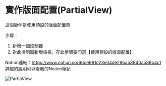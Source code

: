 # 實作版面配置(PartialView)

這個範例是使用預設的版面配置頁

步驟：
1. 新增一個控制器
2. 對此控制器新增檢視，在此步驟要勾選【使用預設的版面配置】

Notion連結：https://www.notion.so/66ce981c23e04de29bab3840a588b4c1
詳細的說明可以看我的Notion筆記

![PartiaView](https://user-images.githubusercontent.com/30917086/123770849-3310da00-d8fd-11eb-9948-3e00478a1210.JPG)
